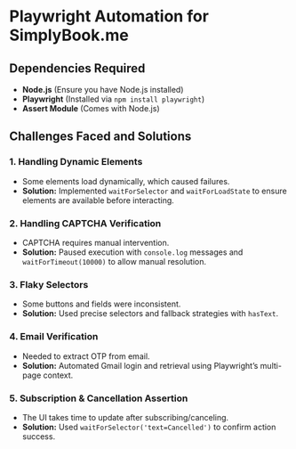 # Playwright Automation for SimplyBook.me

## Dependencies Required

- **Node.js** (Ensure you have Node.js installed)
- **Playwright** (Installed via `npm install playwright`)
- **Assert Module** (Comes with Node.js)

## Challenges Faced and Solutions

### 1. **Handling Dynamic Elements**
   - Some elements load dynamically, which caused failures.
   - **Solution:** Implemented `waitForSelector` and `waitForLoadState` to ensure elements are available before interacting.

### 2. **Handling CAPTCHA Verification**
   - CAPTCHA requires manual intervention.
   - **Solution:** Paused execution with `console.log` messages and `waitForTimeout(10000)` to allow manual resolution.

### 3. **Flaky Selectors**
   - Some buttons and fields were inconsistent.
   - **Solution:** Used precise selectors and fallback strategies with `hasText`.

### 4. **Email Verification**
   - Needed to extract OTP from email.
   - **Solution:** Automated Gmail login and retrieval using Playwright’s multi-page context.

### 5. **Subscription & Cancellation Assertion**
   - The UI takes time to update after subscribing/canceling.
   - **Solution:** Used `waitForSelector('text=Cancelled')` to confirm action success.
